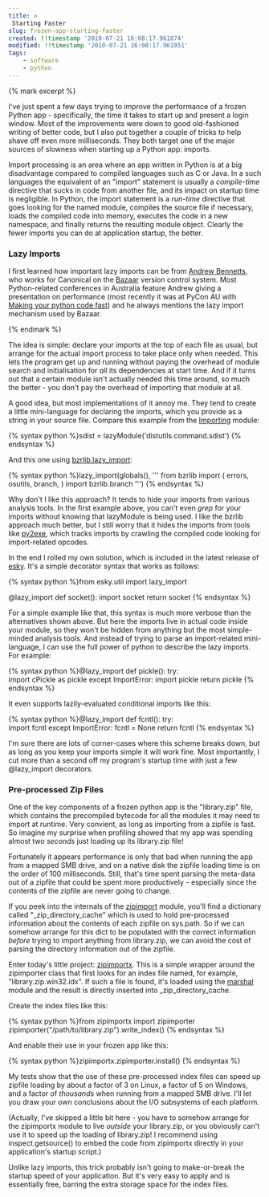 ```yaml
---
title: >
 Starting Faster
slug: frozen-app-starting-faster
created: !!timestamp '2010-07-21 16:08:17.961874'
modified: !!timestamp '2010-07-21 16:08:17.961951'
tags: 
    - software
    - python
---
```


{% mark excerpt %}

<p>I've just spent a few days trying to improve the performance of a frozen Python app - specifically, the time it takes to start up and present a login window.  Most of the improvements were down to good old-fashioned writing of better code, but I also put together a couple of tricks to help shave off even more milliseconds.  They both target one of the major sources of slowness when starting up a Python app: imports.</p>

<p>Import processing is an area where an app written in Python is at a big disadvantage compared to compiled languages such as C or Java.  In a such languages the equivalent of an "import" statement is usually a <i>compile-time</i> directive that sucks in code from another file, and its impact on startup time is negligible.  In Python, the import statement is a <i>run-time</i> directive that goes looking for the named module, compiles the source file if necessary, loads the compiled code into memory, executes the code in a new namespace, and finally returns the resulting module object.  Clearly the fewer imports you can do at application startup, the better.</p>


<h3>Lazy Imports</h3>

<p>I first learned how important lazy imports can be from <a href="http://bemusement.org/">Andrew Bennetts</a>, who works for Canonical on the <a href="http://bazaar.canonical.com">Bazaar</a> version control system.  Most Python-related conferences in Australia feature Andrew giving a presentation on performance (most recently it was at PyCon AU with <a href="http://pyconau.blip.tv/file/3838190/">Making your python code fast</a>) and he always mentions the lazy import mechanism used by Bazaar.</p>{% endmark %}

<p>The idea is simple:  declare your imports at the top of each file as usual, but arrange for the actual import process to take place only when needed.  This lets the program get up and running without paying the overhead of module search and initialisation for <i>all</i> its dependencies at start time.  And if it turns out that a certain module isn't actually needed this time around, so much the better - you don't pay the overhead of importing that module at all.</p>

<p>A good idea, but most implementations of it annoy me.  They tend to create a little mini-language for declaring the imports, which you provide as a string in your source file.  Compare this example from the <a href="http://peak.telecommunity.com/DevCenter/Importing">Importing</a> module:</p>

{% syntax python %}sdist = lazyModule('distutils.command.sdist')
{% endsyntax %}

<p>And this one using <a href="http://people.canonical.com/~mwh/bzrlibapi/bzrlib.lazy_import.html">bzrlib.lazy_import</a>:</p>

{% syntax python %}lazy_import(globals(), '''
from bzrlib import (
    errors,
    osutils,
    branch,
    )
import bzrlib.branch
''')
{% endsyntax %}

<p>Why don't I like this approach?  It tends to hide your imports from various analysis tools.  In the first example above, you can't even <i>grep</i> for your imports without knowing that lazyModule is being used.  I like the bzrlib approach much better, but I still worry that it hides the imports from tools like <a href="http://www.py2exe.org/">py2exe</a>, which tracks imports by crawling the compiled code looking for import-related opcodes.</p>

<p>In the end I rolled my own solution, which is included in the latest release of <a href="http://pypi.python.org/pypi/esky/">esky</a>.  It's a simple decorator syntax that works as follows:</p>

{% syntax python %}from esky.util import lazy_import

@lazy_import
def socket():
    import socket
    return socket
{% endsyntax %}

<p>For a simple example like that, this syntax is much more verbose than the alternatives shown above.  But here the imports live in actual code inside your module, so they won't be hidden from anything but the most simple-minded analysis tools.  And instead of trying to parse an import-related mini-language, I can use the full power of python to describe the lazy imports.  For example:</p>

{% syntax python %}@lazy_import
def pickle():
    try:    
        import cPickle as pickle
    except ImportError:
        import pickle
    return pickle
{% endsyntax %}

<p>It even supports lazily-evaluated conditional imports like this:</p>

{% syntax python %}@lazy_import
def fcntl():
    try:    
        import fcntl
    except ImportError:
        fcntl = None
    return fcntl
{% endsyntax %}

<p>I'm sure there are lots of corner-cases where this scheme breaks down, but as long as you keep your imports simple it will work fine.  Most importantly, I cut more than a second off my program's startup time with just a few @lazy_import decorators.</p>


<h3>Pre-processed Zip Files</h3>

<p>One of the key components of a frozen python app is the "library.zip" file, which contains the precompiled bytecode for all the modules it may need to import at runtime.  Very convient, as long as importing from a zipfile is fast.  So imagine my surprise when profiling showed that my app was spending almost two <i>seconds</i> just loading up its library.zip file!</p>

<p>Fortunately it appears performance is only that bad when running the app from a mapped SMB drive, and on a native disk the zipfile loading time is on the order of 100 milliseconds.  Still, that's time spent parsing the meta-data out of a zipfile that could be spent more productively &ndash; especially since the contents of the zipfile are never going to change.</p>

<p>If you peek into the internals of the <a href="http://docs.python.org/library/zipimport.html">zipimport</a> module, you'll find a dictionary called "_zip_directory_cache" which is used to hold pre-processed information about the contents of each zipfile on sys.path.  So if we can somehow arrange for this dict to be populated with the correct information <i>before</i> trying to import anything from library.zip, we can avoid the cost of parsing the directory information out of the zipfile.</p>

<p>Enter today's little project: <a href="http://pypi.python.org/pypi/zipimportx/">zipimportx</a>.  This is a simple wrapper around the zipimporter class that first looks for an index file named, for example, "library.zip.win32.idx".  If such a file is found, it's loaded using the <a href="http://docs.python.org/library/marshal.html">marshal</a> module and the result is directly inserted into _zip_directory_cache.</p>

<p>Create the index files like this:</p>

{% syntax python %}from zipimportx import zipimporter
zipimporter("/path/to/library.zip").write_index()
{% endsyntax %}

<p>And enable their use in your frozen app like this:</p>

{% syntax python %}zipimportx.zipimporter.install()
{% endsyntax %}

<p>My tests show that the use of these pre-processed index files can speed up zipfile loading by about a factor of 3 on Linux, a factor of 5 on Windows, and a factor of <i>thousands</i> when running from a mapped SMB drive.  I'll let you draw your own conclusions about the I/O subsystems of each platform.</p>

<p>(Actually, I've skipped a little bit here - you have to somehow arrange for the zipimportx module to live <i>outside</i> your library.zip, or you obviously can't use it to speed up the loading of library.zip!  I recommend using inspect.getsource() to embed the code from zipimportx directly in your application's startup script.)</p>

<p>Unlike lazy imports, this trick probably isn't going to make-or-break the startup speed of your application.  But it's very easy to apply and is essentially free, barring the extra storage space for the index files.</p>

